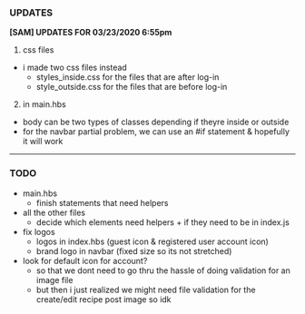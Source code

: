 ### **UPDATES**
**[SAM] UPDATES FOR 03/23/2020 6:55pm**
1. css files
  - i made two css files instead
    - styles_inside.css for the files that are after log-in
    - style_outside.css for the files that are before log-in
2. in main.hbs
  - body can be two types of classes depending if theyre inside or outside
  - for the navbar partial problem, we can use an #if statement & hopefully it will work

---
### **TODO**
- main.hbs
  - finish statements that need helpers
- all the other files
  - decide which elements need helpers + if they need to be in index.js
- fix logos
  - logos in index.hbs (guest icon & registered user account icon)
  - brand logo in navbar (fixed size so its not stretched)
- look for default icon for account?
  - so that we dont need to go thru the hassle of doing validation for an image file
  - but then i just realized we might need file validation for the create/edit recipe post image so idk
